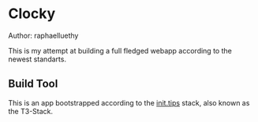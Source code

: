 # Clocky

Author: raphaelluethy

This is my attempt at building a full fledged webapp according to the newest standarts.

## Build Tool

This is an app bootstrapped according to the [init.tips](https://init.tips) stack, also known as the T3-Stack.
